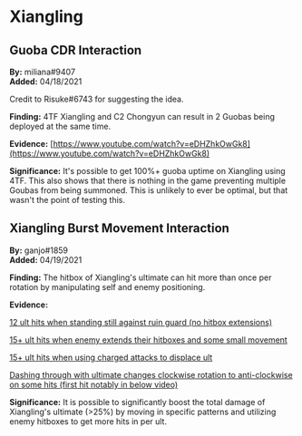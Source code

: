 # Xiangling

## Guoba CDR Interaction

**By:** miliana\#9407  
**Added:** 04/18/2021

Credit to Risuke\#6743 for suggesting the idea.

**Finding:** 4TF Xiangling and C2 Chongyun can result in 2 Guobas being deployed at the same time.

**Evidence:** [https://www.youtube.com/watch?v=eDHZhkOwGk8](https://www.youtube.com/watch?v=eDHZhkOwGk8)

**Significance:** It's possible to get 100%+ guoba uptime on Xiangling using 4TF. This also shows that there is nothing in the game preventing multiple Goubas from being summoned. This is unlikely to ever be optimal, but that wasn't the point of testing this.


## Xiangling Burst Movement Interaction
**By:** ganjo\#1859  
**Added:** 04/19/2021

**Finding:**
The hitbox of Xiangling's ultimate can hit more than once per rotation by manipulating self and enemy positioning.

**Evidence:**

[12 ult hits when standing still against ruin guard (no hitbox extensions)](https://youtu.be/CV01mRP-oZA)

[15+ ult hits when enemy extends their hitboxes and some small movement](https://youtu.be/sBW6qrqfs_E?t=10)

[15+ ult hits when using charged attacks to displace ult](https://youtu.be/PWpTYNlnIic?t=10)

[Dashing through with ultimate changes clockwise rotation to anti-clockwise on some hits (first hit notably in below video)](https://youtu.be/oILW9mK8neQ)

**Significance:**
It is possible to significantly boost the total damage of Xiangling's ultimate (>25%) by moving in specific patterns and utilizing enemy hitboxes to get more hits in per ult.